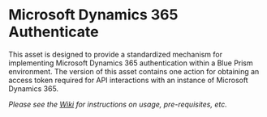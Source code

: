 # Microsoft Dynamics 365 Authenticate

This asset is designed to provide a standardized mechanism for implementing Microsoft Dynamics 365 authentication within a Blue Prism environment. The version of this asset contains one action for obtaining an access token required for API interactions with an instance of Microsoft Dynamics 365.

_Please see the [Wiki](https://github.com/blue-prism/ms-dynamics-365-authenticate/wiki) for instructions on usage, pre-requisites, etc._
